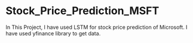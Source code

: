 # Stock_Price_Prediction_MSFT
In This Project, I have used LSTM for stock price prediction of Microsoft. I have used yfinance library to get data.
